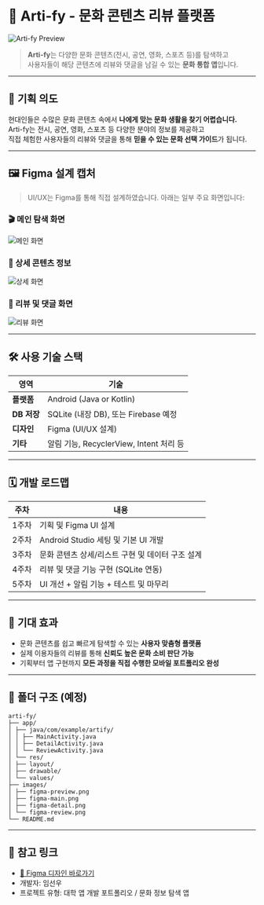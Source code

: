# 🎨 Arti-fy - 문화 콘텐츠 리뷰 플랫폼

![Arti-fy Preview](images/figma-preview.png)

> **Arti-fy**는 다양한 문화 콘텐츠(전시, 공연, 영화, 스포츠 등)를 탐색하고  
> 사용자들이 해당 콘텐츠에 리뷰와 댓글을 남길 수 있는 **문화 통합 앱**입니다.

---

## 📌 기획 의도

현대인들은 수많은 문화 콘텐츠 속에서 **나에게 맞는 문화 생활을 찾기 어렵습니다.**  
Arti-fy는 전시, 공연, 영화, 스포츠 등 다양한 분야의 정보를 제공하고  
직접 체험한 사용자들의 리뷰와 댓글을 통해 **믿을 수 있는 문화 선택 가이드**가 됩니다.

---

## 🖼️ Figma 설계 캡처

> UI/UX는 Figma를 통해 직접 설계하였습니다. 아래는 일부 주요 화면입니다:

### 🎬 메인 탐색 화면
![메인 화면](images/figma-main.png)

### 📄 상세 콘텐츠 정보
![상세 화면](images/figma-detail.png)

### 📝 리뷰 및 댓글 화면
![리뷰 화면](images/figma-review.png)

---

## 🛠️ 사용 기술 스택

| 영역        | 기술                                       |
|-------------|--------------------------------------------|
| **플랫폼**   | Android (Java or Kotlin)                   |
| **DB 저장**  | SQLite (내장 DB), 또는 Firebase 예정        |
| **디자인**   | Figma (UI/UX 설계)                          |
| **기타**     | 알림 기능, RecyclerView, Intent 처리 등     |

---

## 🗓️ 개발 로드맵

| 주차 | 내용 |
|------|------|
| 1주차 | 기획 및 Figma UI 설계 |
| 2주차 | Android Studio 세팅 및 기본 UI 개발 |
| 3주차 | 문화 콘텐츠 상세/리스트 구현 및 데이터 구조 설계 |
| 4주차 | 리뷰 및 댓글 기능 구현 (SQLite 연동) |
| 5주차 | UI 개선 + 알림 기능 + 테스트 및 마무리 |

---

## 🙋 기대 효과

- 문화 콘텐츠를 쉽고 빠르게 탐색할 수 있는 **사용자 맞춤형 플랫폼**  
- 실제 이용자들의 리뷰를 통해 **신뢰도 높은 문화 소비 판단 가능**  
- 기획부터 앱 구현까지 **모든 과정을 직접 수행한 모바일 포트폴리오 완성**

---

## 📁 폴더 구조 (예정)

```
arti-fy/
├── app/
│ ├── java/com/example/artify/
│ │ ├── MainActivity.java
│ │ ├── DetailActivity.java
│ │ └── ReviewActivity.java
│ └── res/
│ ├── layout/
│ ├── drawable/
│ └── values/
├── images/
│ ├── figma-preview.png
│ ├── figma-main.png
│ ├── figma-detail.png
│ └── figma-review.png
└── README.md
```
---

## 🔗 참고 링크

- [🎨 Figma 디자인 바로가기]([https://www.figma.com/your-project-url](https://www.figma.com/design/7Kopfdzo9xZju8a0D6fDNk/%EB%AA%A8%EB%B0%94%EC%9D%BC%EC%9B%B9%EA%B0%9C%EB%B0%9C-%EB%94%94%EC%9E%90%EC%9D%B8?node-id=0-1&p=f&t=TgTzOdRZgVdRhY6s-0))
- 개발자: 임선우  
- 프로젝트 유형: 대학 앱 개발 포트폴리오 / 문화 정보 탐색 앱
